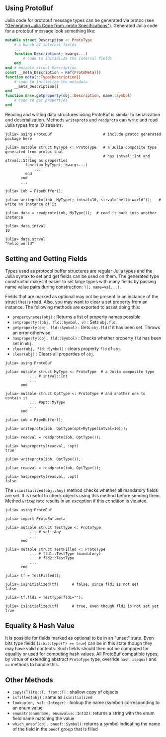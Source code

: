## Using ProtoBuf

Julia code for protobuf message types can be generated via protoc (see ["Generating Julia Code from .proto Specifications"](PROTOC.md)). Generated Julia code for a protobuf message look something like:

```julia
mutable struct Description <: ProtoType
    # a bunch of internal fields
    ...
    function Description(; kwargs...)
        # code to initialize the internal fields
    end
end # mutable struct Description
const __meta_Description = Ref{ProtoMeta}()
function meta(::Type{Description})
    # code to initialize the metadata
    __meta_Description[]
end
function Base.getproperty(obj::Description, name::Symbol)
    # code to get properties
end
```

Reading and writing data structures using ProtoBuf is similar to serialization and deserialization. Methods `writeproto` and `readproto` can write and read Julia types from IO streams.

````
julia> using ProtoBuf                       # include protoc generated package here

julia> mutable struct MyType <: ProtoType   # a Julia composite type generated from protoc that
         ...                                # has intval::Int and strval::String as properties
         function MyType(; kwargs...)
             ...
         end
       end
       ...

julia> iob = PipeBuffer();

julia> writeproto(iob, MyType(; intval=10, strval="hello world"));   # write an instance of it

julia> data = readproto(iob, MyType());  # read it back into another instance

julia> data.intval
10

julia> data.strval
"hello world"
````

## Setting and Getting Fields

Types used as protocol buffer structures are regular Julia types and the Julia syntax to set and get fields can be used on them. The generated type constructor makes it easier to set large types with many fields by passing name value pairs during construction: `T(; name=val...)`.

Fields that are marked as optional may not be present in an instance of the struct that is read. Also, you may want to clear a set property from an instance. The following methods are exported to assist doing this:

- `propertynames(obj)` : Returns a list of property names possible
- `setproperty!(obj, fld::Symbol, v)` : Sets `obj.fld`.
- `getproperty(obj, fld::Symbol)` : Gets `obj.fld` if it has been set. Throws an error otherwise.
- `hasproperty(obj, fld::Symbol)` : Checks whether property `fld` has been set in `obj`.
- `clear(obj, fld::Symbol)` : clears property `fld` of `obj`.
- `clear(obj)` : Clears all properties of `obj`.

````
julia> using ProtoBuf

julia> mutable struct MyType <: ProtoType  # a Julia composite type
           ... # intval::Int
           ...
       end

julia> mutable struct OptType <: ProtoType # and another one to contain it
           ... #opt::MyType
           ...
       end

julia> iob = PipeBuffer();

julia> writeproto(iob, OptType(opt=MyType(intval=10)));

julia> readval = readproto(iob, OptType());

julia> hasproperty(readval, :opt)
true

julia> writeproto(iob, OptType());

julia> readval = readproto(iob, OptType());

julia> hasproperty(readval, :opt)
false
````

The `isinitialized(obj::Any)` method checks whether all mandatory fields are set. It is useful to check objects using this method before sending them. Method `writeproto` results in an exception if this condition is violated.

````
julia> using ProtoBuf

julia> import ProtoBuf.meta

julia> mutable struct TestType <: ProtoType
           ... # val::Any
           ...
       end

julia> mutable struct TestFilled <: ProtoType
           ... # fld1::TestType (mandatory)
           ... # fld2::TestType
           ...
       end

julia> tf = TestFilled();

julia> isinitialized(tf)      # false, since fld1 is not set
false

julia> tf.fld1 = TestType(fld1="");

julia> isinitialized(tf)      # true, even though fld2 is not set yet
true
````

## Equality &amp; Hash Value
It is possible for fields marked as optional to be in an &quot;unset&quot; state. Even bits type fields (`isbitstype(T) == true`) can be in this state though they may have valid contents. Such fields should then not be compared for equality or used for computing hash values. All ProtoBuf compatible types, by virtue of extending abstract `ProtoType` type, override `hash`, `isequal` and `==` methods to handle this. 

## Other Methods
- `copy!{T}(to::T, from::T)` : shallow copy of objects
- `isfilled(obj)` : same as `isinitialized`
- `lookup(en, val::Integer)` : lookup the name (symbol) corresponding to an enum value
- `enumstr(enumname, enumvalue::Int32)`: returns a string with the enum field name matching the value
- `which_oneof(obj, oneof::Symbol)`: returns a symbol indicating the name of the field in the `oneof` group that is filled

